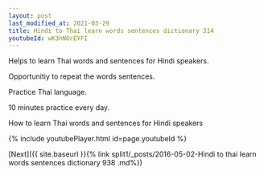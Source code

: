 ```yaml
---
layout: post
last_modified_at: 2021-03-29
title: Hindi to Thai learn words sentences dictionary 314 
youtubeId: wK3hNOcEYFI
---
```

 
 
Helps to learn Thai words and sentences for Hindi speakers.

Opportunitiy to repeat the words sentences. 

Practice Thai language. 
 
10 minutes practice every day. 
 
How to learn Thai words and sentences for Hindi speakers 
 
{% include youtubePlayer.html id=page.youtubeId %}
 
 
[Next]({{ site.baseurl }}{% link  split1/_posts/2016-05-02-Hindi to thai learn words sentences dictionary 938 .md%})
 
